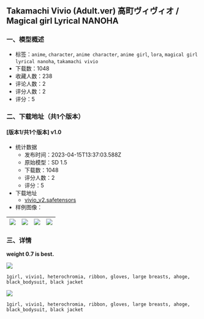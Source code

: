 ## Takamachi Vivio (Adult.ver) 高町ヴィヴィオ / Magical girl Lyrical NANOHA
### 一、模型概述

- 标签：`anime`, `character`, `anime character`, `anime girl`, `lora`, `magical girl lyrical nanoha`, `takamachi vivio`
- 下载数：1048
- 收藏人数：238
- 评论人数：2
- 评分人数：2
- 评分：5

### 二、下载地址（共1个版本）

#### [版本1/共1个版本] v1.0

- 统计数据
  - 发布时间：2023-04-15T13:37:03.588Z
  - 原始模型：SD 1.5
  - 下载数：1048
  - 评分人数：2
  - 评分：5
- 下载地址
  - [vivio_v2.safetensors](https://civitai.com/api/download/models/46413)
- 样例图像：

| <img src="https://image.civitai.com/xG1nkqKTMzGDvpLrqFT7WA/86ee4bf2-4f88-47c5-b04e-4aea5a200d00/width=450/502415.jpeg" /> | <img src="https://image.civitai.com/xG1nkqKTMzGDvpLrqFT7WA/7105ee14-3a98-4a67-18fb-520bdfec0e00/width=450/502420.jpeg" /> | <img src="https://image.civitai.com/xG1nkqKTMzGDvpLrqFT7WA/a2074378-1148-42f7-13d9-efddd7aa9700/width=450/502417.jpeg" /> | <img src="https://image.civitai.com/xG1nkqKTMzGDvpLrqFT7WA/ec513f69-bbfd-43cc-de62-eae876abfa00/width=450/502412.jpeg" /> |
| ---- | ---- | ---- | ---- |


### 三、详情
<p><strong>weight 0.7 is best.</strong><br /></p><img src="https://imagecache.civitai.com/xG1nkqKTMzGDvpLrqFT7WA/42b9b7b5-d2e0-407e-ab3f-506e01497200/width=525/42b9b7b5-d2e0-407e-ab3f-506e01497200.jpeg" /><p><code>1girl, vivio1, heterochromia, ribbon, gloves, large breasts, ahoge, black_bodysuit, black jacket</code><br /></p><img src="https://imagecache.civitai.com/xG1nkqKTMzGDvpLrqFT7WA/183290e6-8e1b-4bbd-83f1-fa54021c8500/width=525/183290e6-8e1b-4bbd-83f1-fa54021c8500.jpeg" /><p><code>1girl, vivio1, heterochromia, ribbon, gloves, large breasts, ahoge, black_bodysuit, black jacket</code></p>